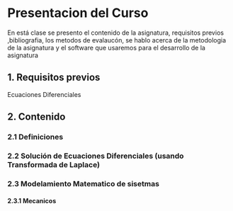 # Presentacion del Curso 
En está clase se presento el contenido de la asignatura, requisitos previos ,bibliografia, los metodos de evalaucón, se hablo acerca de la metodologia de la asignatura y el software que usaremos para el desarrollo de la asignatura 
## 1. Requisitos previos 
Ecuaciones Diferenciales 
## 2. Contenido 
### 2.1 Definiciones 
### 2.2 Solución de Ecuaciones Diferenciales (usando Transformada de Laplace)
### 2.3 Modelamiento Matematico de sisetmas
#### 2.3.1 Mecanicos 

